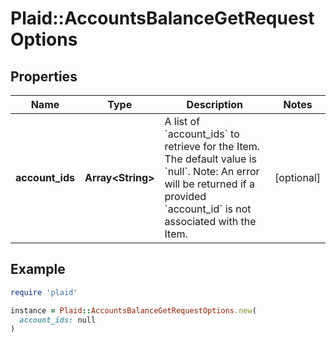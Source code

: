 # Plaid::AccountsBalanceGetRequestOptions

## Properties

| Name | Type | Description | Notes |
| ---- | ---- | ----------- | ----- |
| **account_ids** | **Array&lt;String&gt;** | A list of &#x60;account_ids&#x60; to retrieve for the Item. The default value is &#x60;null&#x60;.  Note: An error will be returned if a provided &#x60;account_id&#x60; is not associated with the Item. | [optional] |

## Example

```ruby
require 'plaid'

instance = Plaid::AccountsBalanceGetRequestOptions.new(
  account_ids: null
)
```

